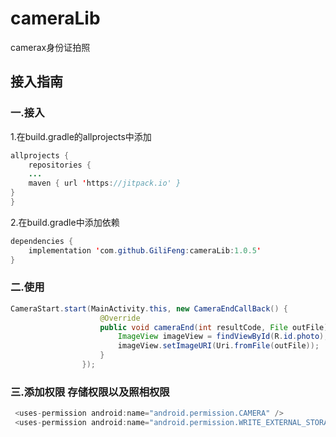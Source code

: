 # cameraLib
camerax身份证拍照
## 接入指南
### 一.接入
1.在build.gradle的allprojects中添加 <br>
```java
allprojects { 
	repositories { 
	...
	maven { url 'https://jitpack.io' }
}
}
```
2.在build.gradle中添加依赖 <br>
```java
dependencies {
	implementation 'com.github.GiliFeng:cameraLib:1.0.5'
}
```
### 二.使用
```java
CameraStart.start(MainActivity.this, new CameraEndCallBack() {
                    @Override
                    public void cameraEnd(int resultCode, File outFile) {
                        ImageView imageView = findViewById(R.id.photo);
                        imageView.setImageURI(Uri.fromFile(outFile));
                    }
                });
```
### 三.添加权限  存储权限以及照相权限
```java
 <uses-permission android:name="android.permission.CAMERA" /> 
 <uses-permission android:name="android.permission.WRITE_EXTERNAL_STORAGE" /> 
 ```
